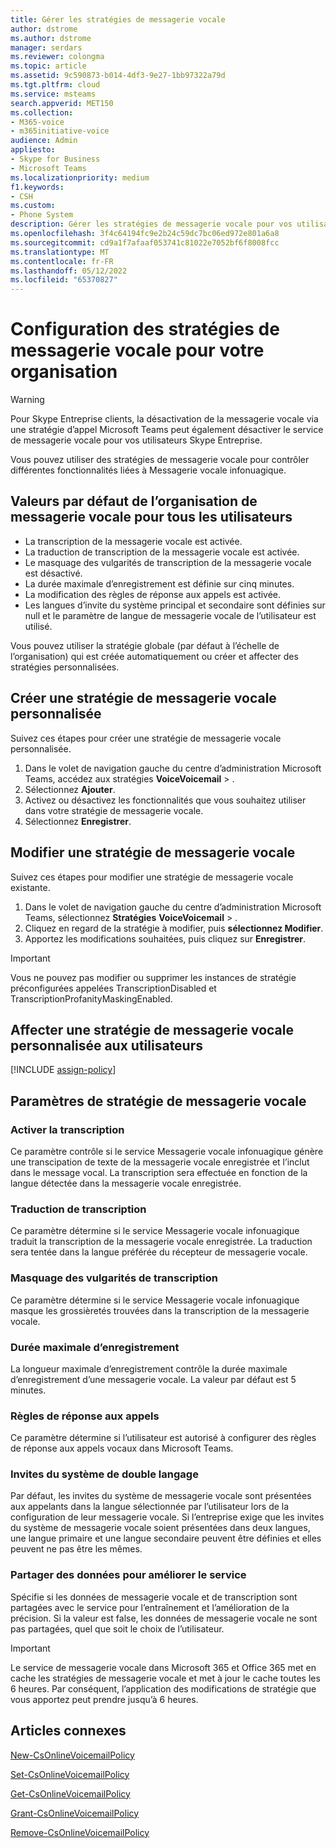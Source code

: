 ```yaml
---
title: Gérer les stratégies de messagerie vocale
author: dstrome
ms.author: dstrome
manager: serdars
ms.reviewer: colongma
ms.topic: article
ms.assetid: 9c590873-b014-4df3-9e27-1bb97322a79d
ms.tgt.pltfrm: cloud
ms.service: msteams
search.appverid: MET150
ms.collection:
- M365-voice
- m365initiative-voice
audience: Admin
appliesto:
- Skype for Business
- Microsoft Teams
ms.localizationpriority: medium
f1.keywords:
- CSH
ms.custom:
- Phone System
description: Gérer les stratégies de messagerie vocale pour vos utilisateurs.
ms.openlocfilehash: 3f4c64194fc9e2b24c59dc7bc06ed972e801a6a8
ms.sourcegitcommit: cd9a1f7afaaf053741c81022e7052bf6f8008fcc
ms.translationtype: MT
ms.contentlocale: fr-FR
ms.lasthandoff: 05/12/2022
ms.locfileid: "65370827"
---
```

# <a name="setting-voicemail-policies-in-your-organization"></a>Configuration des stratégies de messagerie vocale pour votre organisation

> [!WARNING]
> Pour Skype Entreprise clients, la désactivation de la messagerie vocale via une stratégie d’appel Microsoft Teams peut également désactiver le service de messagerie vocale pour vos utilisateurs Skype Entreprise.

Vous pouvez utiliser des stratégies de messagerie vocale pour contrôler différentes fonctionnalités liées à Messagerie vocale infonuagique.

## <a name="voicemail-organization-defaults-for-all-users"></a>Valeurs par défaut de l’organisation de messagerie vocale pour tous les utilisateurs
- La transcription de la messagerie vocale est activée.
- La traduction de transcription de la messagerie vocale est activée.
- Le masquage des vulgarités de transcription de la messagerie vocale est désactivé.
- La durée maximale d’enregistrement est définie sur cinq minutes.
- La modification des règles de réponse aux appels est activée.
- Les langues d’invite du système principal et secondaire sont définies sur null et le paramètre de langue de messagerie vocale de l’utilisateur est utilisé.

Vous pouvez utiliser la stratégie globale (par défaut à l’échelle de l’organisation) qui est créée automatiquement ou créer et affecter des stratégies personnalisées.

## <a name="create-a-custom-voicemail-policy"></a>Créer une stratégie de messagerie vocale personnalisée

Suivez ces étapes pour créer une stratégie de messagerie vocale personnalisée.

1. Dans le volet de navigation gauche du centre d’administration Microsoft Teams, accédez aux stratégies **VoiceVoicemail** > .
2. Sélectionnez **Ajouter**.
3. Activez ou désactivez les fonctionnalités que vous souhaitez utiliser dans votre stratégie de messagerie vocale.
4. Sélectionnez **Enregistrer**.

## <a name="edit-a-voicemail-policy"></a>Modifier une stratégie de messagerie vocale

Suivez ces étapes pour modifier une stratégie de messagerie vocale existante.

1. Dans le volet de navigation gauche du centre d’administration Microsoft Teams, sélectionnez **Stratégies** **VoiceVoicemail** > .
2. Cliquez en regard de la stratégie à modifier, puis **sélectionnez Modifier**.
3. Apportez les modifications souhaitées, puis cliquez sur **Enregistrer**.

> [!IMPORTANT]
> Vous ne pouvez pas modifier ou supprimer les instances de stratégie préconfigurées appelées TranscriptionDisabled et TranscriptionProfanityMaskingEnabled.


## <a name="assign-a-custom-voicemail-policy-to-users"></a>Affecter une stratégie de messagerie vocale personnalisée aux utilisateurs

[!INCLUDE [assign-policy](includes/assign-policy.md)]

## <a name="voicemail-policy-settings"></a>Paramètres de stratégie de messagerie vocale
  
### <a name="enable-transcription"></a>Activer la transcription

Ce paramètre contrôle si le service Messagerie vocale infonuagique génère une transcipation de texte de la messagerie vocale enregistrée et l’inclut dans le message vocal. La transcription sera effectuée en fonction de la langue détectée dans la messagerie vocale enregistrée.

### <a name="transcription-translation"></a>Traduction de transcription

Ce paramètre détermine si le service Messagerie vocale infonuagique traduit la transcription de la messagerie vocale enregistrée. La traduction sera tentée dans la langue préférée du récepteur de messagerie vocale.

### <a name="transcription-profanity-masking"></a>Masquage des vulgarités de transcription

Ce paramètre détermine si le service Messagerie vocale infonuagique masque les grossièretés trouvées dans la transcription de la messagerie vocale.

### <a name="maximum-recording-duration"></a>Durée maximale d’enregistrement

La longueur maximale d’enregistrement contrôle la durée maximale d’enregistrement d’une messagerie vocale. La valeur par défaut est 5 minutes.

### <a name="call-answering-rules"></a>Règles de réponse aux appels

Ce paramètre détermine si l’utilisateur est autorisé à configurer des règles de réponse aux appels vocaux dans Microsoft Teams.

### <a name="dual-language-system-prompts"></a>Invites du système de double langage

Par défaut, les invites du système de messagerie vocale sont présentées aux appelants dans la langue sélectionnée par l’utilisateur lors de la configuration de leur messagerie vocale. Si l’entreprise exige que les invites du système de messagerie vocale soient présentées dans deux langues, une langue primaire et une langue secondaire peuvent être définies et elles peuvent ne pas être les mêmes.

### <a name="share-data-for-service-improvements"></a>Partager des données pour améliorer le service

Spécifie si les données de messagerie vocale et de transcription sont partagées avec le service pour l’entraînement et l’amélioration de la précision. Si la valeur est false, les données de messagerie vocale ne sont pas partagées, quel que soit le choix de l’utilisateur.


> [!IMPORTANT]
> Le service de messagerie vocale dans Microsoft 365 et Office 365 met en cache les stratégies de messagerie vocale et met à jour le cache toutes les 6 heures. Par conséquent, l’application des modifications de stratégie que vous apportez peut prendre jusqu’à 6 heures.

## <a name="related-articles"></a>Articles connexes

[New-CsOnlineVoicemailPolicy](/powershell/module/skype/new-csonlinevoicemailpolicy)

[Set-CsOnlineVoicemailPolicy](/powershell/module/skype/set-csonlinevoicemailpolicy)

[Get-CsOnlineVoicemailPolicy](/powershell/module/skype/get-csonlinevoicemailpolicy)

[Grant-CsOnlineVoicemailPolicy](/powershell/module/skype/grant-csonlinevoicemailpolicy)

[Remove-CsOnlineVoicemailPolicy](/powershell/module/skype/remove-csonlinevoicemailpolicy)
